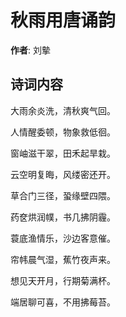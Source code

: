 # 秋雨用唐诵韵

**作者**: 刘摰

## 诗词内容

大雨余炎洗，清秋爽气回。

人情醒委顿，物象救低徊。

窗岫滋干翠，田禾起旱栽。

云空明复晦，风缕密还开。

草合门三径，蛩缘壁四隈。

药奁烘润幞，书几拂阴霾。

蓑底渔情乐，沙边客意催。

帘帏晨气湿，蕉竹夜声来。

想见天开月，行期菊满杯。

端居聊可喜，不用拂莓苔。

